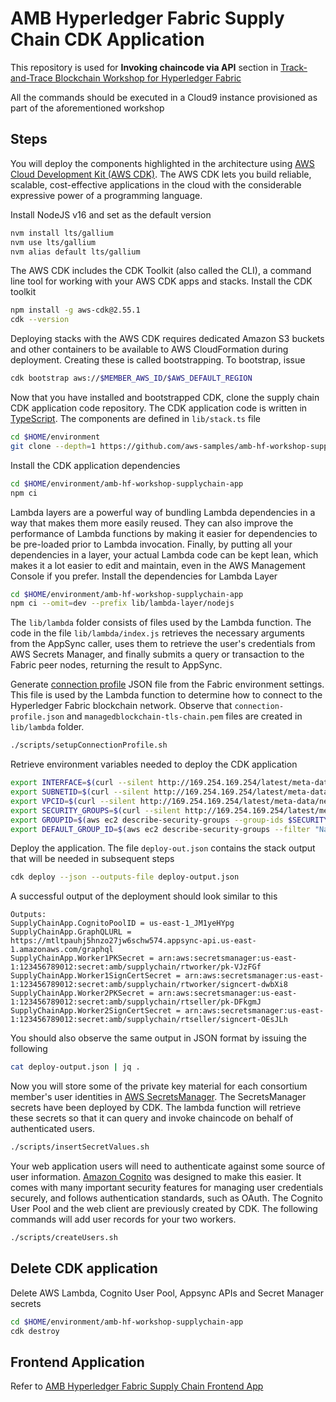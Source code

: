 # AMB Hyperledger Fabric Supply Chain CDK Application

This repository is used for **Invoking chaincode via API** section in [Track-and-Trace Blockchain Workshop for Hyperledger Fabric](https://catalog.us-east-1.prod.workshops.aws/workshops/008da2cb-8454-42d0-877b-bc290bff7fcf/en-US/04-invoking-chaincode-via-api)

All the commands should be executed in a Cloud9 instance provisioned as part of the aforementioned workshop

## Steps

You will deploy the components highlighted in the architecture using [AWS Cloud Development Kit (AWS CDK)](https://docs.aws.amazon.com/cdk/v2/guide/home.html). The AWS CDK lets you build reliable, scalable, cost-effective applications in the cloud with the considerable expressive power of a programming language.

Install NodeJS v16 and set as the default version

```bash
nvm install lts/gallium
nvm use lts/gallium
nvm alias default lts/gallium
```

The AWS CDK includes the CDK Toolkit (also called the CLI), a command line tool for working with your AWS CDK apps and stacks. Install the CDK toolkit

```bash
npm install -g aws-cdk@2.55.1
cdk --version
```

Deploying stacks with the AWS CDK requires dedicated Amazon S3 buckets and other containers to be available to AWS CloudFormation during deployment. Creating these is called bootstrapping. To bootstrap, issue

```bash
cdk bootstrap aws://$MEMBER_AWS_ID/$AWS_DEFAULT_REGION
```

Now that you have installed and bootstrapped CDK, clone the supply chain CDK application code repository. The CDK application code is written in [TypeScript](https://www.typescriptlang.org/). The components are defined in `lib/stack.ts` file

```bash
cd $HOME/environment
git clone --depth=1 https://github.com/aws-samples/amb-hf-workshop-supplychain-app
```

Install the CDK application dependencies

```bash
cd $HOME/environment/amb-hf-workshop-supplychain-app
npm ci
```

Lambda layers are a powerful way of bundling Lambda dependencies in a way that makes them more easily reused. They can also improve the performance of Lambda functions by making it easier for dependencies to be pre-loaded prior to Lambda invocation. Finally, by putting all your dependencies in a layer, your actual Lambda code can be kept lean, which makes it a lot easier to edit and maintain, even in the AWS
Management Console if you prefer. Install the dependencies for Lambda Layer

```bash
cd $HOME/environment/amb-hf-workshop-supplychain-app
npm ci --omit=dev --prefix lib/lambda-layer/nodejs
```

The `lib/lambda` folder consists of files used by the Lambda function. The code in the file `lib/lambda/index.js` retrieves the necessary arguments from the AppSync caller, uses them to retrieve the user's credentials from AWS Secrets Manager, and finally submits a query or transaction to the Fabric peer nodes, returning the result to AppSync.

Generate [connection profile](https://hyperledger.github.io/fabric-sdk-node/release-2.2/tutorial-commonconnectionprofile.html) JSON file from the Fabric environment settings. This file is used by the Lambda function to determine how to connect to the Hyperledger Fabric blockchain network. Observe that `connection-profile.json` and `managedblockchain-tls-chain.pem` files are created in `lib/lambda` folder.

```bash
./scripts/setupConnectionProfile.sh
```

Retrieve environment variables needed to deploy the CDK application

```bash
export INTERFACE=$(curl --silent http://169.254.169.254/latest/meta-data/network/interfaces/macs/)
export SUBNETID=$(curl --silent http://169.254.169.254/latest/meta-data/network/interfaces/macs/${INTERFACE}/subnet-id)
export VPCID=$(curl --silent http://169.254.169.254/latest/meta-data/network/interfaces/macs/${INTERFACE}/vpc-id)
export SECURITY_GROUPS=$(curl --silent http://169.254.169.254/latest/meta-data/network/interfaces/macs/${INTERFACE}/security-group-ids)
export GROUPID=$(aws ec2 describe-security-groups --group-ids $SECURITY_GROUPS --filter "Name=group-name, Values=HFClientAndEndpoint" --query "SecurityGroups[0].GroupId" --output text)
export DEFAULT_GROUP_ID=$(aws ec2 describe-security-groups --filter "Name=group-name, Values=default" --query "SecurityGroups[?VpcId=='"$VPCID"'].GroupId | [0]" --output text)
```

Deploy the application. The file `deploy-out.json` contains the stack output that will be needed in subsequent steps

```bash
cdk deploy --json --outputs-file deploy-output.json
```

A successful output of the deployment should look similar to this

```text
Outputs:
SupplyChainApp.CognitoPoolID = us-east-1_JM1yeHYpg
SupplyChainApp.GraphQLURL = https://mtltpauhj5hnzo27jw6schw574.appsync-api.us-east-1.amazonaws.com/graphql
SupplyChainApp.Worker1PKSecret = arn:aws:secretsmanager:us-east-1:123456789012:secret:amb/supplychain/rtworker/pk-VJzFGf
SupplyChainApp.Worker1SignCertSecret = arn:aws:secretsmanager:us-east-1:123456789012:secret:amb/supplychain/rtworker/signcert-dwbXi8
SupplyChainApp.Worker2PKSecret = arn:aws:secretsmanager:us-east-1:123456789012:secret:amb/supplychain/rtseller/pk-DFkgmJ
SupplyChainApp.Worker2SignCertSecret = arn:aws:secretsmanager:us-east-1:123456789012:secret:amb/supplychain/rtseller/signcert-OEsJLh
```

You should also observe the same output in JSON format by issuing the following

```bash
cat deploy-output.json | jq .
```

Now you will store some of the private key material for each consortium member's
user identities in [AWS SecretsManager](https://aws.amazon.com/secrets-manager/). The SecretsManager secrets have been deployed by CDK. The lambda function will retrieve these secrets so that it can query and invoke chaincode on behalf of authenticated users.

```bash
./scripts/insertSecretValues.sh
```

Your web application users will need to authenticate against some source of user
information. [Amazon Cognito](https://aws.amazon.com/cognito/) was designed to
make this easier. It comes with many important security features for
managing user credentials securely, and follows authentication standards, such
as OAuth. The Cognito User Pool and the web client are previously created by CDK. The following commands will add user records for your two workers.

```bash
./scripts/createUsers.sh
```

## Delete CDK application

Delete AWS Lambda, Cognito User Pool, Appsync APIs and Secret Manager secrets

```bash
cd $HOME/environment/amb-hf-workshop-supplychain-app
cdk destroy
```

## Frontend Application

Refer to [AMB Hyperledger Fabric Supply Chain Frontend App](frontend/README.md)
